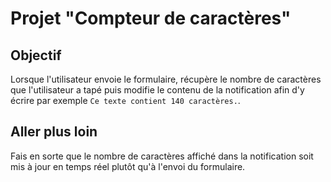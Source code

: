 # Projet "Compteur de caractères"

## Objectif
Lorsque l'utilisateur envoie le formulaire, récupère le nombre de caractères que l'utilisateur a tapé puis modifie le contenu de la notification afin d'y écrire par exemple `Ce texte contient 140 caractères.`.

## Aller plus loin
Fais en sorte que le nombre de caractères affiché dans la notification soit mis à jour en temps réel plutôt qu'à l'envoi du formulaire.
